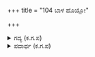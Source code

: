 +++
title = "104 ಬಾಳ ಹೊಯ್ಲೋ"

+++

<details><summary>ಗದ್ಯ (ಕ.ಗ.ಪ) </summary>

104. ಇದೇನು ಖಡ್ಗದ ಹೊಡೆತವೋ, ಸಿಡಿಲ ತೊಡರಿನ ಸೂಳುಗಳೋ, ಸಿಡಿದು ಬೀಳುತ್ತಿರುವ ಪರ್ವತದ ಶೃಂಗಗಳೋ, ಜೋರಾಗಿ ಹೊಡೆದದ್ದರಿಂದ ಉಂಟಾದ ಒಂದೇ ಸಮನೆ ಸುರಿಯುತ್ತಿದ್ದ  ಬೆಂಕಿಯ ಕಿಡಿಗಳೋ ಎಂಬಂತೆ ತೋಳೆತ್ತಿ ಹೊಡೆಯುತ್ತಿದ್ದ ಕಲೀಭೀಮ ಮಾಗಧರ  ಮುಷ್ಠಿಘಾತದ ಮೇಲುಘಾಯದ  ಅತಿಶಯತೆಯನ್ನು  ಅವರ ಹೋರಾಟದ ಅಬ್ಬರವನ್ನು ಯಾರು ವರ್ಣಿಸಿಯಾರು ?
</details>

<details><summary>ಪದಾರ್ಥ (ಕ.ಗ.ಪ) </summary>

ಲುಳಿ-ರಭಸ  
ಘೋಳಾಘೋಳಿ-ಅಬ್ಬರ   
ಕಲಿಭೀಮ ಮಾಗಧರು ಪರಸ್ಪರ ಹೊಡೆದಾಡುವಾಗ, ಬಾಳ ಹೊಯ್ಲೋ-ಖಡ್ಗದ ಹೊಡೆತವೋ, ಸಿಡಿಲ ತೊಡರಿನ ಸೂಳುಗಳೊ-ಸಿಡಿಲ ಆಕ್ರಮಣ ಗರ್ಜನೆಗಳು, ಸಿಡಿದಲೆಯ ಗಿರಿಗಳ ಬೀಳುಗಳೊ-ಗಿರಿಗಳ ಶಿಖರ, ಸಿಡಿದು ಬೀಳುತ್ತಿರುವ ಶಬ್ದವೋ   
ಬಿರುಹೊಯ್ಲ ಧಾರೆಯ ಕಿಡಿಯ ತುಂಡುಗಳೊ-ಬಿರುಸಿನಿಂದ, ಹೊಡೆದಾಗ ಶಸ್ತ್ರದ ಧಾರೆಯಿಂದ ಎದ್ದ ಕಿಡಿಯ ತುಂಡುಗಳೋ    
ತೋಳ ನೆಗಹಿನ ಮುಷ್ಟಿ ಘಾತದ-ತೋಳನ್ನು ಮೇಲೆತ್ತಿ ಮುಷ್ಟಿಕಟ್ಟಿ ಹೊಡೆದಾಗ ಆದ, ಮೇಲು ಘಾಯದ ಲುಳಿಯ-ಕೈಚಳಕದ    
ಘೋಳಾಘೋಳಿಗಳನು-ಪೆಟ್ಟುಗಳನ್ನು, ಆರೆಣಿಸುವರು-ಲೆಕ್ಕಹಾಕುವರಾರು ?
</details>
